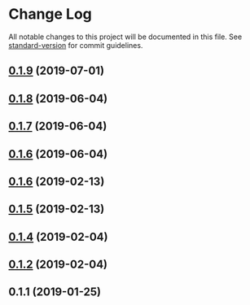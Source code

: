 # Change Log

All notable changes to this project will be documented in this file. See [standard-version](https://github.com/conventional-changelog/standard-version) for commit guidelines.

<a name="0.1.9"></a>
## [0.1.9](https://github.com/dunai-ts/core/compare/v0.1.8...v0.1.9) (2019-07-01)



<a name="0.1.8"></a>
## [0.1.8](https://github.com/dunai-ts/core/compare/v0.1.7...v0.1.8) (2019-06-04)



<a name="0.1.7"></a>
## [0.1.7](https://github.com/dunai-ts/core/compare/v0.1.6...v0.1.7) (2019-06-04)



<a name="0.1.6"></a>
## [0.1.6](https://github.com/dunai-ts/core/compare/v0.1.5...v0.1.6) (2019-06-04)



<a name="0.1.6"></a>
## [0.1.6](https://github.com/dunai-ts/core/compare/v0.1.4...v0.1.6) (2019-02-13)



<a name="0.1.5"></a>
## [0.1.5](https://github.com/dunai-ts/core/compare/v0.1.4...v0.1.5) (2019-02-13)



<a name="0.1.4"></a>
## [0.1.4](https://github.com/dunai-ts/core/compare/v0.1.1...v0.1.4) (2019-02-04)



<a name="0.1.2"></a>
## [0.1.2](https://github.com/dunai-ts/core/compare/v0.1.1...v0.1.2) (2019-02-04)



<a name="0.1.1"></a>
## 0.1.1 (2019-01-25)

